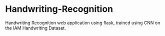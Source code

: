 # Handwriting-Recognition
Handwriting Recognition web application using flask, trained using CNN on the IAM Handwriting Dataset.
